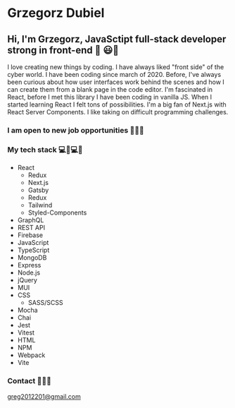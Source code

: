 # Grzegorz Dubiel

## Hi, I'm Grzegorz, JavaSctipt full-stack developer strong in front-end 💪 :smiley::wave:

I love creating new things by coding. I have always liked "front side" of the cyber world. I have been coding since march of 2020. Before, I've always been curious about how user interfaces work behind the scenes and how I can create them from a blank page in the code editor. I'm fascinated in React, before I met this library I have been coding in vanilla JS. When I started learning React I felt tons of possibilities. I'm a big fan of Next.js with React Server Components. I like taking on difficult programming challenges. 

### I am open to new job opportunities :handshake::handshake::handshake:

### My tech stack 	:computer::muscle::computer::muscle:

* React
  * Redux
  * Next.js
  * Gatsby
  * Redux
  * Tailwind
  * Styled-Components
* GraphQL
* REST API
* Firebase
* JavaScript
* TypeScript
* MongoDB
* Express
* Node.js
* jQuery
* MUI
* CSS
  * SASS/SCSS
* Mocha
* Chai
* Jest
* Vitest
* HTML
* NPM
* Webpack
* Vite
 
 
 ### Contact   :e-mail::e-mail::e-mail:
 
 greg2012201@gmail.com
